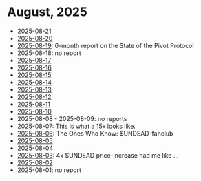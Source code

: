 # August, 2025

* [2025-08-21](21)
* [2025-08-20](20)
* [2025-08-19](19): 6-month report on the State of the Pivot Protocol
* 2025-08-18: no report
* [2025-08-17](17)
* [2025-08-16](16)
* [2025-08-15](15)
* [2025-08-14](14)
* [2025-08-13](13)
* [2025-08-12](12)
* [2025-08-11](11)
* [2025-08-10](10)
* 2025-08-08 - 2025-08-09: no reports
* [2025-08-07](07): This is what a 15x looks like.
* [2025-08-06](06): The Ones Who Know: $UNDEAD-fanclub
* [2025-08-05](05)
* [2025-08-04](04)
* [2025-08-03](03): 4x $UNDEAD price-increase had me like ...
* [2025-08-02](02)
* 2025-08-01: no report
